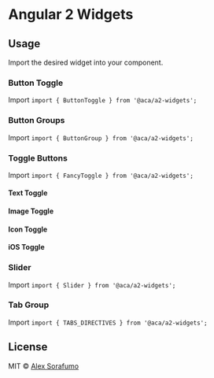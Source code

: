 # Angular 2 Widgets

## Usage

Import the desired widget into your component.

### Button Toggle

Import `import { ButtonToggle } from '@aca/a2-widgets';`

### Button Groups

Import `import { ButtonGroup } from '@aca/a2-widgets';`

### Toggle Buttons

Import `import { FancyToggle } from '@aca/a2-widgets';`

#### Text Toggle

#### Image Toggle

#### Icon Toggle

#### iOS Toggle

### Slider

Import `import { Slider } from '@aca/a2-widgets';`

### Tab Group

Import `import { TABS_DIRECTIVES } from '@aca/a2-widgets';`

## License

MIT © [Alex Sorafumo](alex@yuion.net)
